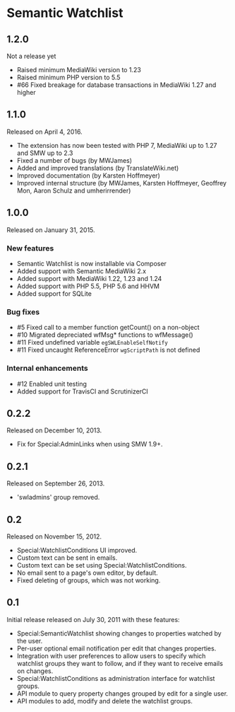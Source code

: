 # Semantic Watchlist

## 1.2.0

Not a release yet

* Raised minimum MediaWiki version to 1.23
* Raised minimum PHP version to 5.5
* #66 Fixed breakage for database transactions in MediaWiki 1.27 and higher


## 1.1.0

Released on April 4, 2016.

* The extension has now been tested with PHP 7, MediaWiki up to 1.27 and SMW up to 2.3
* Fixed a number of bugs (by MWJames)
* Added and improved translations (by TranslateWiki.net)
* Improved documentation (by Karsten Hoffmeyer)
* Improved internal structure (by MWJames, Karsten Hoffmeyer, Geoffrey Mon, Aaron Schulz and umherirrender)


## 1.0.0

Released on January 31, 2015.

### New features

* Semantic Watchlist is now installable via Composer
* Added support with Semantic MediaWiki 2.x
* Added support with MediaWiki 1.22, 1.23 and 1.24
* Added support with PHP 5.5, PHP 5.6 and HHVM
* Added support for SQLite

### Bug fixes

* #5 Fixed call to a member function getCount() on a non-object
* #10 Migrated depreciated wfMsg* functions to wfMessage()
* #11 Fixed undefined variable `egSWLEnableSelfNotify`
* #11 Fixed uncaught ReferenceError `wgScriptPath` is not defined

### Internal enhancements

* #12 Enabled unit testing
* Added support for TravisCI and ScrutinizerCI


## 0.2.2

Released on December 10, 2013.

* Fix for Special:AdminLinks when using SMW 1.9+.


## 0.2.1

Released on September 26, 2013.

* 'swladmins' group removed.


## 0.2

Released on November 15, 2012.

* Special:WatchlistConditions UI improved.
* Custom text can be sent in emails.
* Custom text can be set using Special:WatchlistConditions.
* No email sent to a page's own editor, by default.
* Fixed deleting of groups, which was not working.


## 0.1

Initial release released on July 30, 2011 with these features:

* Special:SemanticWatchlist showing changes to properties watched by the user.
* Per-user optional email notification per edit that changes properties.  
* Integration with user preferences to allow users to specify which watchlist
  groups they want to follow, and if they want to receive emails on changes.
* Special:WatchlistConditions as administration interface for watchlist groups.
* API module to query property changes grouped by edit for a single user.
* API modules to add, modify and delete the watchlist groups.
